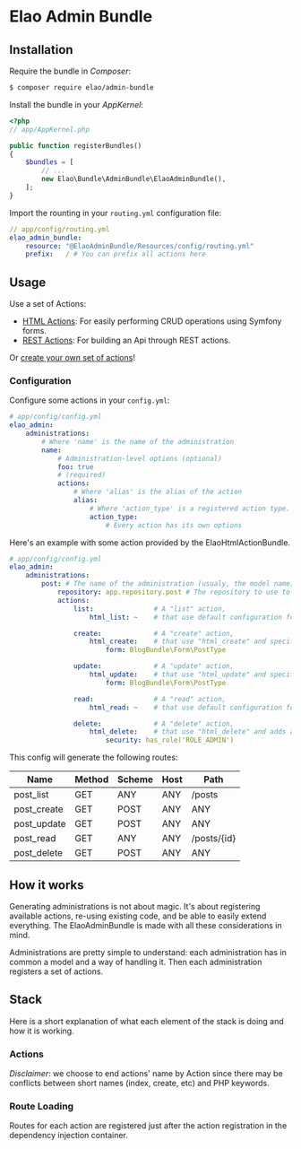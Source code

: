 Elao Admin Bundle
=================

## Installation

Require the bundle in _Composer_:

```bash
$ composer require elao/admin-bundle
```

Install the bundle in your _AppKernel_:

```php
<?php
// app/AppKernel.php

public function registerBundles()
{
    $bundles = [
        // ...
        new Elao\Bundle\AdminBundle\ElaoAdminBundle(),
    ];
}
```

Import the rounting in your `routing.yml` configuration file:

```yml
// app/config/routing.yml
elao_admin_bundle:
    resource: "@ElaoAdminBundle/Resources/config/routing.yml"
    prefix:   / # You can prefix all actions here

```

## Usage

Use a set of Actions:

- [HTML Actions](https://github.com/Elao/ElaoHtmlActionBundle): For easily performing CRUD operations using Symfony forms.
- [REST Actions](https://github.com/Elao/ElaoRestActionBundle): For building an Api through REST actions.

Or [create your own set of actions](Resources/doc/actions.md)!

### Configuration

Configure some actions in your `config.yml`:

```yml
# app/config/config.yml
elao_admin:
    administrations:
        # Where 'name' is the name of the administration
        name:
            # Administration-level options (optional)
            foo: true
            # (required)
            actions:
                # Where 'alias' is the alias of the action
                alias:
                    # Where 'action_type' is a registered action type.
                    action_type:
                        # Every action has its own options
```

Here's an example with some action provided by the ElaoHtmlActionBundle.

```yml
# app/config/config.yml
elao_admin:
    administrations:
        post: # The name of the administration (usualy, the model name)
            repository: app.repository.post # The repository to use to access the model
            actions:
                list:               # A "list" action,
                    html_list: ~    # that use default configuration for "html_list".

                create:             # A "create" action,
                    html_create:    # that use "html_create" and specify the form to use.
                        form: BlogBundle\Form\PostType

                update:             # A "update" action,
                    html_update:    # that use "html_update" and specify the form to use.
                        form: BlogBundle\Form\PostType

                read:               # A "read" action,
                    html_read: ~    # that use default configuration for "html_read".

                delete:             # A "delete" action,
                    html_delete:    # that use "html_delete" and adds a security restriction.
                        security: has_role('ROLE_ADMIN')
```

This config will generate the following routes:

| Name        | Method   | Scheme | Host | Path               |
| ----------- | -------- | ------ | ---- | ------------------ |
| post_list   | GET      | ANY    | ANY  | /posts             |
| post_create | GET|POST | ANY    | ANY  | /posts/new         |
| post_update | GET|POST | ANY    | ANY  | /posts/{id}/edit   |
| post_read   | GET      | ANY    | ANY  | /posts/{id}        |
| post_delete | GET|POST | ANY    | ANY  | /posts/{id}/delete |

## How it works

Generating administrations is not about magic. It's about registering available
actions, re-using existing code, and be able to easily extend everything. The
ElaoAdminBundle is made with all these considerations in mind.

Administrations are pretty simple to understand: each administration has in
common a model and a way of handling it. Then each administration registers a
set of actions.

## Stack

Here is a short explanation of what each element of the stack is doing and how
it is working.

### Actions

_Disclaimer_: we choose to end actions' name by Action since there may be
conflicts between short names (index, create, etc) and PHP keywords.

### Route Loading

Routes for each action are registered just after the action registration in the
dependency injection container.
